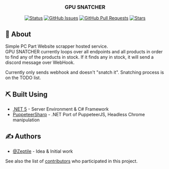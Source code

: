 <h3 align="center"><b>GPU SNATCHER</b></h2>
<div align="center">

[![Status](https://img.shields.io/badge/status-active-success.svg)]()
[![GitHub Issues](https://img.shields.io/github/issues/Zeptile/gpu-snatcher)](https://github.com/Zeptile/gpu-snatcher/issues)
[![GitHub Pull Requests](https://img.shields.io/github/issues-pr/Zeptile/gpu-snatcher)](https://github.com/Zeptile/gpu-snatcher/pulls)
[![Stars](	https://img.shields.io/github/stars/Zeptile/gpu-snatcher)]()
</div>

## 🚀 About <a name = "about"></a>

Simple PC Part Website scrapper hosted service. <br>
GPU SNATCHER currently loops over all endpoints and all products in order to find any of the products in stock.
If it finds any in stock, it will send a discord message over WebHook.

Currently only sends webhook and doesn't "snatch it".
Snatching process is on the TODO list.

## ⛏️ Built Using <a name = "built_using"></a>

- [.NET 5](https://dotnet.microsoft.com/) - Server Environment & C# Framework
- [PuppeteerSharp](https://github.com/hardkoded/puppeteer-sharp) - .NET Port of PuppeteerJS, Headless Chrome manipulation 

## ✍️ Authors <a name = "authors"></a>

- [@Zeptile](https://github.com/Zeptile) - Idea & Initial work

See also the list of [contributors](https://github.com/Zeptile/gpu-snatcher/contributors) who participated in this project.


